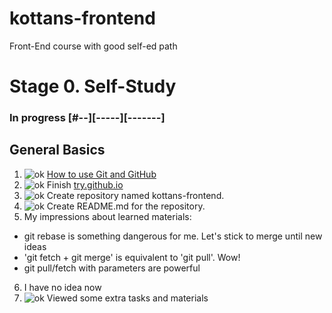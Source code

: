 # kottans-frontend
Front-End course with good self-ed path
# Stage 0. Self-Study 
### In progress [#--][-----][-------]
## General Basics
1. ![ok](https://hsto.org/getpro/geektimes/post_images/3c8/389/355/3c8389355d934f4f78cc859b4699d3de.png) [How to use Git and GitHub](https://www.udacity.com/course/how-to-use-git-and-github--ud775)
2. ![ok](https://hsto.org/getpro/geektimes/post_images/3c8/389/355/3c8389355d934f4f78cc859b4699d3de.png) Finish [try.github.io](http://try.github.io)
3. ![ok](https://hsto.org/getpro/geektimes/post_images/3c8/389/355/3c8389355d934f4f78cc859b4699d3de.png) Create repository named kottans-frontend.
4. ![ok](https://hsto.org/getpro/geektimes/post_images/3c8/389/355/3c8389355d934f4f78cc859b4699d3de.png) Create README.md for the repository.
5. My impressions about learned materials:
* git rebase is something dangerous for me. Let's stick to merge until new ideas
* 'git fetch + git merge' is equivalent to 'git pull'. Wow!
* git pull/fetch with parameters are powerful
6. I have no idea now
7. ![ok](https://hsto.org/getpro/geektimes/post_images/3c8/389/355/3c8389355d934f4f78cc859b4699d3de.png) Viewed some extra tasks and materials
